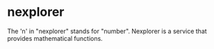 # nexplorer
The 'n'  in "nexplorer" stands for "number". Nexplorer is a service that provides mathematical functions.
